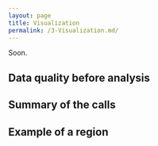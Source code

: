 ```yaml
---
layout: page
title: Visualization
permalink: /3-Visualization.md/
---
```


Soon.

## Data quality before analysis

## Summary of the calls

## Example of a region
